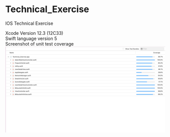 # Technical_Exercise
IOS Technical Exercise

Xcode Version 12.3 (12C33) </br>
Swift language version 5 </br>
Screenshot of unit test coverage </br>
![Alt text](UnitTestCoverage.png?raw=true "Title")
